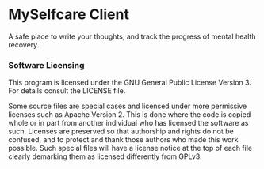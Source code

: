 # MySelfcare Client

A safe place to write your thoughts, and track the progress of mental health recovery.


### Software Licensing
This program is licensed under the GNU General Public License Version 3. For details consult the LICENSE file.

Some source files are special cases and licensed under more permissive licenses such as Apache Version 2. This is done where
the code is copied whole or in part from another individual who has licensed the software as such. Licenses are preserved so that authorship and rights
do not be confused, and to protect and thank those authors who made this work possible. Such special files will have a license notice at the top of each file clearly demarking them as licensed differently from GPLv3.
